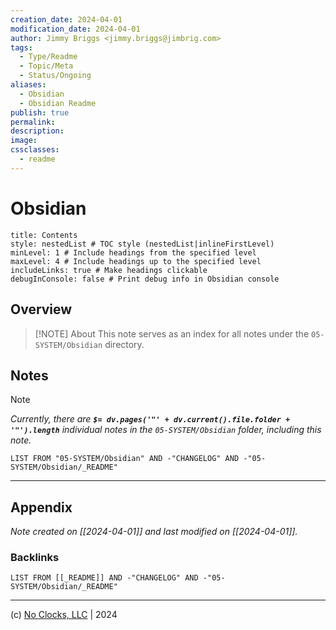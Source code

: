 ```yaml
---
creation_date: 2024-04-01
modification_date: 2024-04-01
author: Jimmy Briggs <jimmy.briggs@jimbrig.com>
tags:
  - Type/Readme
  - Topic/Meta
  - Status/Ongoing
aliases:
  - Obsidian
  - Obsidian Readme
publish: true
permalink:
description:
image:
cssclasses:
  - readme
---
```



# Obsidian

```table-of-contents
title: Contents 
style: nestedList # TOC style (nestedList|inlineFirstLevel)
minLevel: 1 # Include headings from the specified level
maxLevel: 4 # Include headings up to the specified level
includeLinks: true # Make headings clickable
debugInConsole: false # Print debug info in Obsidian console
```

## Overview

> [!NOTE] About
> This note serves as an index for all notes under the `05-SYSTEM/Obsidian` directory.

## Notes

> [!NOTE]
> *Currently, there are **`$= dv.pages('"' + dv.current().file.folder + '"').length`**  individual notes in the `05-SYSTEM/Obsidian` folder, including this note.*

```dataview
LIST FROM "05-SYSTEM/Obsidian" AND -"CHANGELOG" AND -"05-SYSTEM/Obsidian/_README"
```

***

## Appendix

*Note created on [[2024-04-01]] and last modified on [[2024-04-01]].*

### Backlinks

```dataview
LIST FROM [[_README]] AND -"CHANGELOG" AND -"05-SYSTEM/Obsidian/_README"
```

***

(c) [No Clocks, LLC](https://github.com/noclocks) | 2024